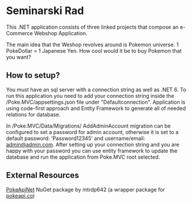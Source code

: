 # Seminarski Rad

This .NET application consists of three linked projects that compose an e-Commerce Webshop Application.

The main idea that the Weshop revolves around is Pokemon universe. 1 PokeDollar = 1 Japanese Yen.
How cool would it be to buy Pokemon that you want?

## How to setup?

You must have an sql server with a connection string as well as .NET 6.
To run this application you need to add your connection string inside the /Poke.MVC/appsettings.json 
file under "Defaultconnection". Application is using code-first approach and Entity Framework to generate 
all of needed relations for database. 

In /Poke.MVC/Data/Migrations/ AddAdminAccount migration can be configured to set a password for admin 
account, otherwise it is set to a default password: 'Password12345' and username/email: admin@admin.com. 
After setting up your connection string and you are happy with your password you can use entity framework 
to update the database and run the application from Poke.MVC root selected.

## External Resources

[PokeApiNet](https://github.com/mtrdp642/PokeApiNet) NuGet package by mtrdp642 (a wrapper package for 
[pokeapi.co](https://pokeapi.co/))

